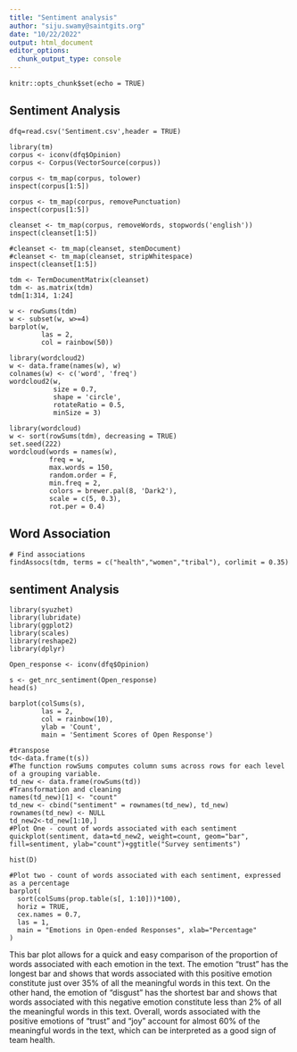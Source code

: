 ```yaml
---
title: "Sentiment analysis"
author: "siju.swamy@saintgits.org"
date: "10/22/2022"
output: html_document
editor_options: 
  chunk_output_type: console
---
```


```{r setup, include=FALSE}
knitr::opts_chunk$set(echo = TRUE)
```

## Sentiment Analysis

```{r}
dfq=read.csv('Sentiment.csv',header = TRUE)
```

```{r}
library(tm)
corpus <- iconv(dfq$Opinion)
corpus <- Corpus(VectorSource(corpus))
```

```{r}
corpus <- tm_map(corpus, tolower)
inspect(corpus[1:5])
```
```{r}
corpus <- tm_map(corpus, removePunctuation)
inspect(corpus[1:5])
```

```{r}
cleanset <- tm_map(corpus, removeWords, stopwords('english'))
inspect(cleanset[1:5])
```

```{r}
#cleanset <- tm_map(cleanset, stemDocument)
#cleanset <- tm_map(cleanset, stripWhitespace)
inspect(cleanset[1:5])
```
```{r}
tdm <- TermDocumentMatrix(cleanset)
tdm <- as.matrix(tdm)
tdm[1:314, 1:24]
```

```{r}
w <- rowSums(tdm)
w <- subset(w, w>=4)
barplot(w,
        las = 2,
        col = rainbow(50))
```
```{r}
library(wordcloud2)
w <- data.frame(names(w), w)
colnames(w) <- c('word', 'freq')
wordcloud2(w,
           size = 0.7,
           shape = 'circle',
           rotateRatio = 0.5,
           minSize = 3)
```
```{r}
library(wordcloud)
w <- sort(rowSums(tdm), decreasing = TRUE)
set.seed(222)
wordcloud(words = names(w),
          freq = w,
          max.words = 150,
          random.order = F,
          min.freq = 2,
          colors = brewer.pal(8, 'Dark2'),
          scale = c(5, 0.3),
          rot.per = 0.4)
```

## Word Association

```{r}
# Find associations 
findAssocs(tdm, terms = c("health","women","tribal"), corlimit = 0.35)			

```

## sentiment Analysis


```{r}
library(syuzhet)
library(lubridate)
library(ggplot2)
library(scales)
library(reshape2)
library(dplyr)
```
```{r}
Open_response <- iconv(dfq$Opinion)

```

```{r}
s <- get_nrc_sentiment(Open_response)
head(s)
```
```{r}
barplot(colSums(s),
        las = 2,
        col = rainbow(10),
        ylab = 'Count',
        main = 'Sentiment Scores of Open Response')

```

```{r}
#transpose
td<-data.frame(t(s))
#The function rowSums computes column sums across rows for each level of a grouping variable.
td_new <- data.frame(rowSums(td))
#Transformation and cleaning
names(td_new)[1] <- "count"
td_new <- cbind("sentiment" = rownames(td_new), td_new)
rownames(td_new) <- NULL
td_new2<-td_new[1:10,]
#Plot One - count of words associated with each sentiment
quickplot(sentiment, data=td_new2, weight=count, geom="bar", fill=sentiment, ylab="count")+ggtitle("Survey sentiments")

```


```{r}
hist(D)

```
```{r}
#Plot two - count of words associated with each sentiment, expressed as a percentage
barplot(
  sort(colSums(prop.table(s[, 1:10]))*100), 
  horiz = TRUE, 
  cex.names = 0.7, 
  las = 1, 
  main = "Emotions in Open-ended Responses", xlab="Percentage"
)
```

This bar plot allows for a quick and easy comparison of the proportion of words associated with each emotion in the text. The emotion “trust” has the longest bar and shows that words associated with this positive emotion constitute just over 35% of all the meaningful words in this text. On the other hand, the emotion of “disgust” has the shortest bar and shows that words associated with this negative emotion constitute less than 2% of all the meaningful words in this text. Overall, words associated with the positive emotions of “trust” and “joy” account for almost 60% of the meaningful words in the text, which can be interpreted as a good sign of team health.
